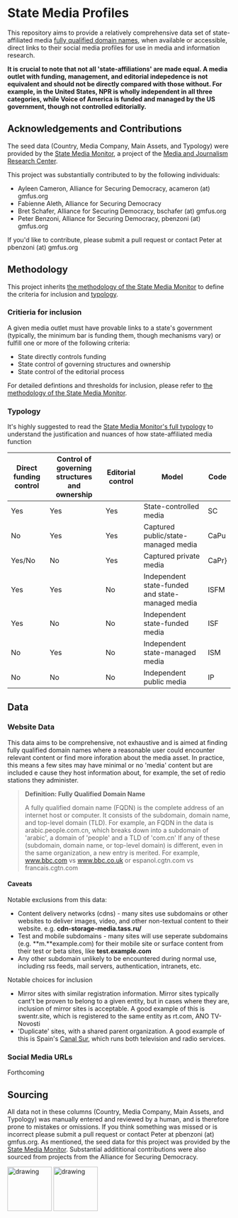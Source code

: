 # State Media Profiles
This repository aims to provide a relatively comprehensive data set of state-affiliated media [fully qualified domain names](https://en.wikipedia.org/wiki/Fully_qualified_domain_name), when available or accessible, direct links to their social media profiles for use in media and information research. 

**It is crucial to note that not all 'state-affiliations' are made equal. A media outlet with funding, management, and editorial indepedence is not equivalent and should not be directly compared with those without. For example, in the United States, NPR is wholly independent in all three categories, while Voice of America is funded and managed by the US government, though not controlled editorially.**

## Acknowledgements and Contributions
The seed data (Country, Media Company, Main Assets, and Typology) were provided by the [State Media Monitor](https://statemediamonitor.com), a project of the [Media and Journalism Research Center](https://journalismresearch.org/).

This project was substantially contributed to by the following individuals:
- Ayleen Cameron, Alliance for Securing Democracy, acameron (at) gmfus.org
- Fabienne Aleth, Alliance for Securing Democracy
- Bret Schafer, Alliance for Securing Democracy, bschafer (at) gmfus.org
- Peter Benzoni, Alliance for Securing Democracy, pbenzoni (at) gmfus.org

If you'd like to contribute, please submit a pull request or contact Peter at pbenzoni (at) gmfus.org

## Methodology
This project inherits [the methodology of the State Media Monitor](https://statemediamonitor.com/methodology/) to define the criteria for inclusion and [typology](https://statemediamonitor.com/typology/).

### Critieria for inclusion
A given media outlet must have provable links to a state's government (typically, the minimum bar is funding them, though mechanisms vary) or fulfill one or more of the following criteria:
- State directly controls funding 
- State control of governing structures and ownership
- State control of the editorial process
  
For detailed defintions and thresholds for inclusion, please refer to [the methodology of the State Media Monitor](https://statemediamonitor.com/methodology/).

### Typology
It's highly suggested to read the [State Media Monitor's full typology](https://statemediamonitor.com/typology/) to understand the justification and nuances of how state-affiliated media function

|Direct funding control|Control of governing structures and ownership|Editorial control|Model|Code|
|-----|---------|------|------|------|
|Yes|Yes|Yes|State-controlled media|SC|
|No|Yes|Yes|Captured public/state-managed media|CaPu|
|Yes/No|No|Yes|Captured private media|CaPr}
|Yes|Yes|No|Independent state-funded and state-managed media|ISFM|
|Yes|No|No|Independent state-funded media|ISF|
|No|Yes|No|Independent state-managed media|ISM|
|No|No|No|Independent public media|IP|

## Data

### Website Data 
This data aims to be comprehensive, not exhaustive and is aimed at finding fully qualified domain names where a reasonable user could encounter relevant content or find more inforation about the media asset. In practice, this means a few sites may have minimal or no 'media' content but are included e cause they host information about, for example, the set of redio stations they administer. 
>**Definition: Fully Qualified Domain Name**
> 
> A fully qualified domain name (FQDN) is the complete address of an internet host or computer. It consists of the subdomain, domain name, and top-level domain (TLD). For example, an FQDN in the data is arabic.people.com.cn, which breaks down into a subdomain of 'arabic', a domain of 'people' and a TLD of 'com.cn'
If any of these (subdomain, domain name, or top-level domain) is different, even in the same organization, a new entry is merited. For example, www.bbc.com vs www.bbc.co.uk or espanol.cgtn.com vs francais.cgtn.com 

#### Caveats
Notable exclusions from this data:
- Content delivery networks (cdns) - many sites use subdomains or other websites to deliver images, video, and other non-textual content to their website. e.g. **cdn-storage-media.tass.ru/**
- Test and mobile subdomains - many sites will use seperate subdomains (e.g. **m.**example.com) for their mobile site or surface content from their test or beta sites, like **test.example.com**
- Any other subdomain unlikely to be encountered during normal use, including rss feeds, mail servers, authentication, intranets, etc.

Notable choices for inclusion
- Mirror sites with similar registration information. Mirror sites typically cant't be proven to belong to a given entity, but in cases where they are, inclusion of mirror sites is acceptable. A good example of this is swentr.site, which is registered to the same entity as rt.com, ANO TV-Novosti
- 'Duplicate' sites, with a shared parent organization. A good example of this is Spain's [Canal Sur](https://www.canalsur.es/), which runs both television and radio services.

### Social Media URLs
Forthcoming

## Sourcing 
All data not in these columns (Country, Media Company, Main Assets, and Typology) was manually entered and reviewed by a human, and is therefore prone to mistakes or omissions. If you think something was missed or is incorrect please submit a pull request or contact Peter at pbenzoni (at) gmfus.org.
As mentioned, the seed data for this project was provided by the [State Media Monitor](https://statemediamonitor.com). Substantial addititional contributions were also sourced from projects from the Alliance for Securing Democracy.

<img src="https://ejv4sgc4dt4.exactdn.com/wp-content/uploads/2023/06/cropped-MJRC-Logo-Crimson-White.png" alt="drawing" height="100"/> <img src="https://b2231874.smushcdn.com/2231874/wp-content/uploads/2023/05/ASD-Logo.png" alt="drawing" height="100" />

